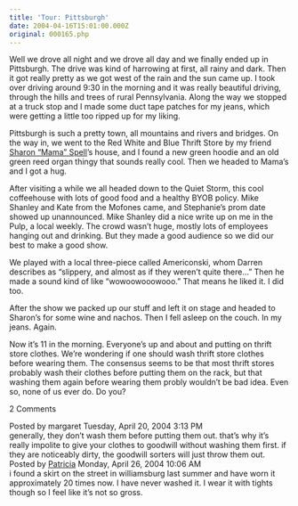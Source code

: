 ```yaml
---
title: 'Tour: Pittsburgh'
date: 2004-04-16T15:01:00.000Z
original: 000165.php
---
```


Well we drove all night and we drove all day and we finally ended up in Pittsburgh. The drive was kind of harrowing at first, all rainy and dark. Then it got really pretty as we got west of the rain and the sun came up. I took over driving around 9:30 in the morning and it was really beautiful driving, through the hills and trees of rural Pennsylvania. Along the way we stopped at a truck stop and I made some duct tape patches for my jeans, which were getting a little too ripped up for my liking.

Pittsburgh is such a pretty town, all mountains and rivers and bridges. On the way in, we went to the Red White and Blue Thrift Store by my friend <a href="http://www.mamarama.net">Sharon “Mama” Spell</a>’s house, and I found a new green hoodie and an old green reed organ thingy that sounds really cool. Then we headed to Mama’s and I got a hug.

After visiting a while we all headed down to the Quiet Storm, this cool coffeehouse with lots of good food and a healthy BYOB policy. Mike Shanley and Kate from the Mofones came, and Stephanie’s prom date showed up unannounced. Mike Shanley did a nice write up on me in the Pulp, a local weekly. The crowd wasn’t huge, mostly lots of employees hanging out and drinking. But they made a good audience so we did our best to make a good show.

We played with a local three-piece called Americonski, whom Darren describes as “slippery, and almost as if they weren’t quite there…” Then he made a sound kind of like “wowoowooowooo.” That means he liked it. I did too.

After the show we packed up our stuff and left it on stage and headed to Sharon’s for some wine and nachos. Then I fell asleep on the couch. In my jeans. Again.

Now it’s 11 in the morning. Everyone’s up and about and putting on thrift store clothes. We’re wondering if one should wash thrift store clothes before wearing them. The consensus seems to be that most thrift stores probably wash their clothes before putting them on the rack, but that washing them again before wearing them probly wouldn’t be bad idea. Even so, none of us ever do. Do you?

<span class="commentheader">2 Comments</span>

<div class="commentdivider">
<span class="commentauthorbox">Posted by margaret</span>
<span class="commentdatebox">Tuesday, April 20, 2004</span>
<span class="commenttimebox"> 3:13 PM</span>
</div>
<div class="commentbody">generally, they don’t wash them before putting them out.  that’s why it’s really impolite to give your clothes to goodwill without washing them first.  if they are noticeably dirty, the goodwill sorters will just throw them out.</div>
<div class="commentdivider">
<span class="commentauthorbox">Posted by <a href="mailto&#58;pfunk&#46;pkm&#64;verizon&#46;net">Patricia</a></span>
<span class="commentdatebox">Monday, April 26, 2004</span>
<span class="commenttimebox">10:06 AM</span>
</div>
<div class="commentbody">i found a skirt on the street in williamsburg last summer and have worn it approximately 20 times now. I have never washed it. I wear it with tights though so I feel like it’s not so gross. </div>
